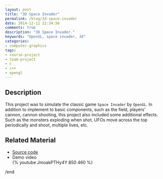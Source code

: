 ```yaml
---
layout: post
title: "3D Space Invader"
permalink: /blog/3d-space-invader
date: 2014-12-12 12:34:56
comments: true
description: "3D Space Invader."
keywords: "OpenGL, space invader, 3d"
categories:
- computer-graphics
tags:
- course-project
- team-project
- c
- c++
- opengl
---
```


## Description

This project was to simulate the classic game `Space Invader` by `OpenGL`. In addition to implement to basic components, such as the field, players' cannon, cannon shooting, this project also included some additional effects. Such as the monsters exploding when shot, UFOs move across the top periodically and shoot, multiple lives, etc.

## Related Material

* <u><a href="https://github.com/Winbobob/3D-Space-Invader" target="_blank">Source code</a></u>
* Demo video  
{% youtube JmoakPTHy4Y 850 460 %}

/end

